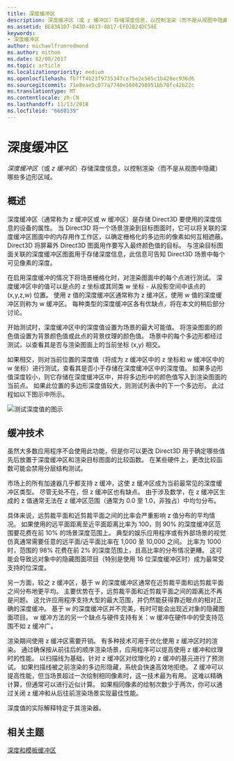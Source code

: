 ```yaml
---
title: 深度缓冲区
description: 深度缓冲区（或 z 缓冲区）存储深度信息，以控制渲染（而不是从视图中隐藏）哪些多边形区域。
ms.assetid: BE83A1D7-D43D-4013-8817-EFD2B24DC58E
keywords:
- 深度缓冲区
author: michaelfromredmond
ms.author: mithom
ms.date: 02/08/2017
ms.topic: article
ms.localizationpriority: medium
ms.openlocfilehash: fb7ff4b23f9735347ce75e2e565c1b420ec936d6
ms.sourcegitcommit: 71e8eae5c077a7740e5606298951bb78fc42b22c
ms.translationtype: MT
ms.contentlocale: zh-CN
ms.lasthandoff: 11/13/2018
ms.locfileid: "6660139"
---
```

# <a name="depth-buffers"></a>深度缓冲区


*深度缓冲区*（或 *z 缓冲区*）存储深度信息，以控制渲染（而不是从视图中隐藏）哪些多边形区域。

## <a name="span-idoverviewspanspan-idoverviewspanspan-idoverviewspanoverview"></a><span id="Overview"></span><span id="overview"></span><span id="OVERVIEW"></span>概述


深度缓冲区（通常称为 z 缓冲区或 w 缓冲区）是存储 Direct3D 要使用的深度信息的设备的属性。 当 Direct3D 将一个场景渲染到目标图面时，它可以将关联的深度缓冲区图面中的内存用作工作区，以确定栅格化的多边形的像素如何互相遮蔽。 Direct3D 将屏幕外 Direct3D 图面用作要写入最终颜色值的目标。 与渲染目标图面关联的深度缓冲区图面用于存储深度信息，此信息可告知 Direct3D 场景中每个可见像素的深度。

在启用深度缓冲的情况下将场景栅格化时，对渲染图面中的每个点进行测试。 深度缓冲区中的值可以是点的 z 坐标或其同类 w 坐标 - 从投影空间中该点的 (x,y,z,w) 位置。 使用 z 值的深度缓冲区通常称为 z 缓冲区，使用 w 值的深度缓冲区则称为 w 缓冲区。 每种类型的深度缓冲区各有优缺点，将在本文的稍后部分讨论。

开始测试时，深度缓冲区中的深度值设置为场景的最大可能值。 将渲染图面的颜色值设置为背景颜色值或此点的背景纹理的颜色值。 场景中的每个多边形都经过测试，以查看其是否与渲染图面上的当前坐标 (x,y) 相交。

如果相交，则对当前位置的深度值（将成为 z 缓冲区中的 z 坐标和 w 缓冲区中的 w 坐标）进行测试，查看其是否小于存储在深度缓冲区中的深度值。 如果多边形值深度较小，则它存储在深度缓冲区中，并将多边形中的颜色值写入到渲染图面的当前点。 如果此位置的多边形深度值较大，则测试列表中的下一个多边形。 此过程如以下图示中所示。

![测试深度值的图示](images/zbuffer.png)

## <a name="span-idbufferingtechniquesspanspan-idbufferingtechniquesspanspan-idbufferingtechniquesspanbuffering-techniques"></a><span id="Buffering_techniques"></span><span id="buffering_techniques"></span><span id="BUFFERING_TECHNIQUES"></span>缓冲技术


虽然大多数应用程序不会使用此功能，但是你可以更改 Direct3D 用于确定哪些值先后放置于深度缓冲区和渲染目标图面的比较函数。 在某些硬件上，更改比较函数可能会禁用分层结构测试。

市场上的所有加速器几乎都支持 z 缓冲，这使 z 缓冲区成为当前最常见的深度缓冲区类型。 尽管无处不在，但 z 缓冲区也有缺点。 由于涉及数学，在 z 缓冲区生成的 z 值通常无法在 z 缓冲区范围（通常为 0.0 至 1.0，非独占）中均匀分布。

具体来说，远剪裁平面和近剪裁平面之间的比率会严重影响 z 值分布的平均情况。 如果使用的远平面距离至近平面距离比率为 100，则 90% 的深度缓冲区范围要花费在前 10% 的场景深度范围上。 典型的娱乐应用程序或有外部场景的视觉仿真通常需要任意的远平面/近平面比率在 1,000 至 10,000 之间。 比率为 1000 时，范围的 98% 花费在前 2% 的深度范围上，且高比率的分布情况更糟。 这可能会导致远对象中的隐藏图面项目（特别是使用 16 位深度缓冲区时）成为最常受支持的位深度。

另一方面，较之 z 缓冲区，基于 w 的深度缓冲区通常在近剪裁平面和远剪裁平面之间分布地更平均。 主要优势在于，远剪裁平面和近剪裁平面之间的距离比不再是问题。 这允许应用程序支持大型的最大范围，并仍然能获得靠近眼点的相对正确的深度缓冲。 基于 w 的深度缓冲区并不完美，有时可能会出现近对象的隐藏图面项目。 w 缓冲方法的另一个缺点与硬件支持有关：w 缓冲在硬件中的受支持范围不如 z 缓冲广。

渲染期间使用 z 缓冲区需要开销。 有多种技术可用于优化使用 z 缓冲区时的渲染。 通过确保按从前往后的顺序渲染场景，应用程序可以提高使用 z 缓冲和纹理时的性能。 以扫描线为基础，针对 z 缓冲区对纹理化的 z 缓冲的基元进行了预测试。 如果扫描线被之前渲染的多边形隐藏，系统会快速高效地拒绝。 Z 缓冲可以提高性能，但当场景超过一次绘制相同像素时，这一技术最为有用。 这难以精确计算，但通常可以进行近似计算。 如果相同像素的绘制次数少于两次，你可以通过关闭 z 缓冲和从后往前渲染场景实现最佳性能。

深度值的实际解释特定于其渲染器。

## <a name="span-idrelated-topicsspanrelated-topics"></a><span id="related-topics"></span>相关主题


[深度和模板缓冲区](depth-and-stencil-buffers.md)

 

 




